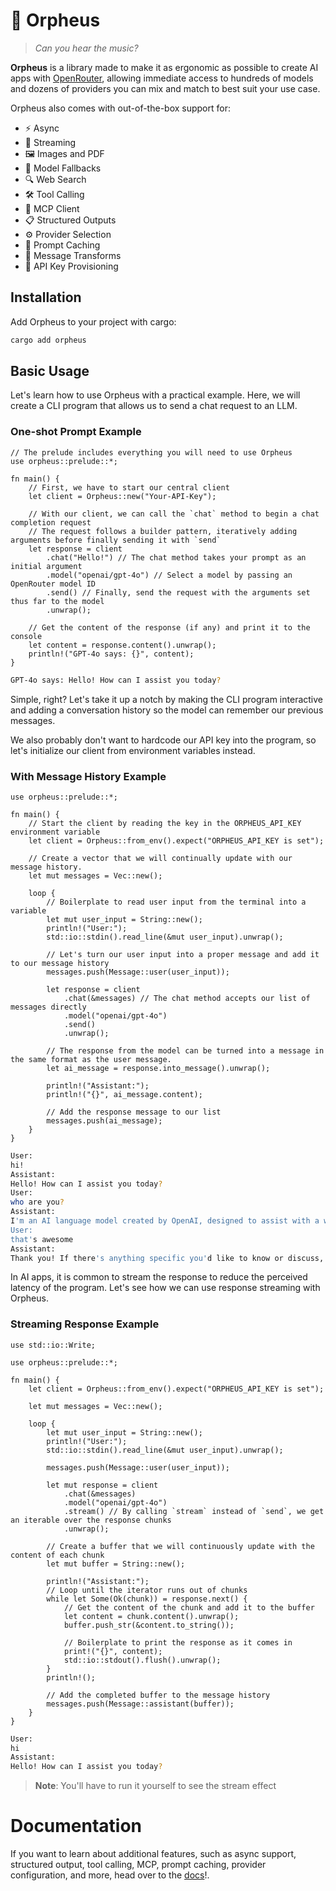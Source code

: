 # 🎸 Orpheus

> *Can you hear the music?*

**Orpheus** is a library made to make it as ergonomic as possible to create AI apps with [OpenRouter](https://openrouter.ai/), allowing immediate access to hundreds of models and dozens of providers you can mix and match to best suit your use case.

Orpheus also comes with out-of-the-box support for:
- ⚡ Async
- 🌊 Streaming
- 🖼️ Images and PDF
- 🔄 Model Fallbacks
- 🔍 Web Search
- 🛠️ Tool Calling
- 🔌 MCP Client
- 📋 Structured Outputs
- ⚙️ Provider Selection
- 💾 Prompt Caching
- 🔧 Message Transforms
- 🔑 API Key Provisioning

## Installation
Add Orpheus to your project with cargo:

```bash
cargo add orpheus
```

## Basic Usage

Let's learn how to use Orpheus with a practical example. Here, we will create a CLI program that allows us to send a chat request to an LLM.

### One-shot Prompt Example

```rust,ignore
// The prelude includes everything you will need to use Orpheus
use orpheus::prelude::*;

fn main() {
    // First, we have to start our central client
    let client = Orpheus::new("Your-API-Key");

    // With our client, we can call the `chat` method to begin a chat completion request
    // The request follows a builder pattern, iteratively adding arguments before finally sending it with `send`
    let response = client
        .chat("Hello!") // The chat method takes your prompt as an initial argument
        .model("openai/gpt-4o") // Select a model by passing an OpenRouter model ID
        .send() // Finally, send the request with the arguments set thus far to the model
        .unwrap();

    // Get the content of the response (if any) and print it to the console
    let content = response.content().unwrap();
    println!("GPT-4o says: {}", content);
}
```

```bash
GPT-4o says: Hello! How can I assist you today?
```

Simple, right? Let's take it up a notch by making the CLI program interactive and adding a conversation history so the model can remember our previous messages.

We also probably don't want to hardcode our API key into the program, so let's initialize our client from environment variables instead.

### With Message History Example

```rust,ignore
use orpheus::prelude::*;

fn main() {
    // Start the client by reading the key in the ORPHEUS_API_KEY environment variable
    let client = Orpheus::from_env().expect("ORPHEUS_API_KEY is set");

    // Create a vector that we will continually update with our message history.
    let mut messages = Vec::new();

    loop {
        // Boilerplate to read user input from the terminal into a variable
        let mut user_input = String::new();
        println!("User:");
        std::io::stdin().read_line(&mut user_input).unwrap();

        // Let's turn our user input into a proper message and add it to our message history
        messages.push(Message::user(user_input));

        let response = client
            .chat(&messages) // The chat method accepts our list of messages directly
            .model("openai/gpt-4o")
            .send()
            .unwrap();

        // The response from the model can be turned into a message in the same format as the user message.
        let ai_message = response.into_message().unwrap();

        println!("Assistant:");
        println!("{}", ai_message.content);

        // Add the response message to our list
        messages.push(ai_message);
    }
}
```

```bash
User:
hi!
Assistant:
Hello! How can I assist you today?
User:
who are you?
Assistant:
I'm an AI language model created by OpenAI, designed to assist with a wide range of inquiries by providing information, answering questions, and engaging in conversation. How can I help you today?
User:
that's awesome
Assistant:
Thank you! If there's anything specific you'd like to know or discuss, feel free to ask.
```

In AI apps, it is common to stream the response to reduce the perceived latency of the program. Let's see how we can use response streaming with Orpheus.

### Streaming Response Example

```rust,ignore
use std::io::Write;

use orpheus::prelude::*;

fn main() {
    let client = Orpheus::from_env().expect("ORPHEUS_API_KEY is set");

    let mut messages = Vec::new();

    loop {
        let mut user_input = String::new();
        println!("User:");
        std::io::stdin().read_line(&mut user_input).unwrap();

        messages.push(Message::user(user_input));

        let mut response = client
            .chat(&messages)
            .model("openai/gpt-4o")
            .stream() // By calling `stream` instead of `send`, we get an iterable over the response chunks
            .unwrap();

        // Create a buffer that we will continuously update with the content of each chunk
        let mut buffer = String::new();

        println!("Assistant:");
        // Loop until the iterator runs out of chunks
        while let Some(Ok(chunk)) = response.next() {
            // Get the content of the chunk and add it to the buffer
            let content = chunk.content().unwrap();
            buffer.push_str(&content.to_string());

            // Boilerplate to print the response as it comes in
            print!("{}", content);
            std::io::stdout().flush().unwrap();
        }
        println!();

        // Add the completed buffer to the message history
        messages.push(Message::assistant(buffer));
    }
}
```

```bash
User:
hi
Assistant:
Hello! How can I assist you today?
```

> **Note**: You'll have to run it yourself to see the stream effect

# Documentation

If you want to learn about additional features, such as async support, structured output, tool calling, MCP, prompt caching, provider configuration, and more, head over to the [docs](https://orpheus.ajac-zero.com/)!.
